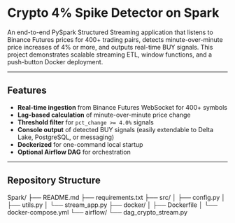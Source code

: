 # Crypto 4% Spike Detector on Spark

An end-to-end PySpark Structured Streaming application that listens to Binance Futures prices for 400+ trading pairs, detects minute-over-minute price increases of 4% or more, and outputs real-time BUY signals. This project demonstrates scalable streaming ETL, window functions, and a push-button Docker deployment.

---

## Features

- **Real-time ingestion** from Binance Futures WebSocket for 400+ symbols  
- **Lag-based calculation** of minute-over-minute price change  
- **Threshold filter** for `pct_change >= 4.0%` signals  
- **Console output** of detected BUY signals (easily extendable to Delta Lake, PostgreSQL, or messaging)  
- **Dockerized** for one-command local startup  
- **Optional Airflow DAG** for orchestration

---

## Repository Structure

Spark/
├── README.md
├── requirements.txt
├── src/
│ ├── config.py
│ ├── utils.py
│ └── stream_app.py
├── docker/
│ ├── Dockerfile
│ └── docker-compose.yml
└── airflow/
└── dag_crypto_stream.py
